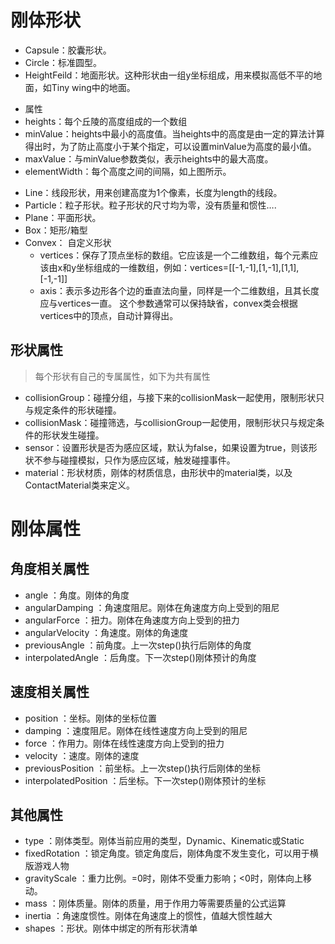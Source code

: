# 刚体形状

-  Capsule：胶囊形状。
-  Circle：标准圆型。
-  HeightFeild：地面形状。这种形状由一组y坐标组成，用来模拟高低不平的地面，如Tiny wing中的地面。
  * 属性
  * heights：每个丘陵的高度组成的一个数组
  * minValue：heights中最小的高度值。当heights中的高度是由一定的算法计算得出时，为了防止高度小于某个指定，可以设置minValue为高度的最小值。
  * maxValue：与minValue参数类似，表示heights中的最大高度。
  * elementWidth：每个高度之间的间隔，如上图所示。
-  Line：线段形状，用来创建高度为1个像素，长度为length的线段。
-  Particle：粒子形状。粒子形状的尺寸均为零，没有质量和惯性….
-  Plane：平面形状。
-  Box：矩形/箱型
- Convex： 自定义形状
  * vertices：保存了顶点坐标的数组。它应该是一个二维数组，每个元素应该由x和y坐标组成的一维数组，例如：vertices=[[-1,-1],[1,-1],[1,1],[-1,-1]]
  * axis：表示多边形各个边的垂直法向量，同样是一个二维数组，且其长度应与vertices一直。
    这个参数通常可以保持缺省，convex类会根据vertices中的顶点，自动计算得出。

## 形状属性

> 每个形状有自己的专属属性，如下为共有属性

- collisionGroup：碰撞分组，与接下来的collisionMask一起使用，限制形状只与规定条件的形状碰撞。
- collisionMask：碰撞筛选，与collisionGroup一起使用，限制形状只与规定条件的形状发生碰撞。
- sensor：设置形状是否为感应区域，默认为false，如果设置为true，则该形状不参与碰撞模拟，只作为感应区域，触发碰撞事件。
- material：形状材质，刚体的材质信息，由形状中的material类，以及ContactMaterial类来定义。

# 刚体属性

## 角度相关属性

-  angle ：角度。刚体的角度
- angularDamping ：角速度阻尼。刚体在角速度方向上受到的阻尼
- angularForce ：扭力。刚体在角速度方向上受到的扭力
- angularVelocity ：角速度。刚体的角速度
- previousAngle ：前角度。上一次step()执行后刚体的角度
- interpolatedAngle ：后角度。下一次step()刚体预计的角度

## 速度相关属性

- position ：坐标。刚体的坐标位置
- damping ：速度阻尼。刚体在线性速度方向上受到的阻尼
- force ：作用力。刚体在线性速度方向上受到的扭力
- velocity ：速度。刚体的速度
- previousPosition ：前坐标。上一次step()执行后刚体的坐标
- interpolatedPosition ：后坐标。下一次step()刚体预计的坐标

## 其他属性

- type ：刚体类型。刚体当前应用的类型，Dynamic、Kinematic或Static
- fixedRotation ：锁定角度。锁定角度后，刚体角度不发生变化，可以用于横版游戏人物
- gravityScale ：重力比例。=0时，刚体不受重力影响；<0时，刚体向上移动。
- mass ：刚体质量。刚体的质量，用于作用力等需要质量的公式运算
- inertia ：角速度惯性。刚体在角速度上的惯性，值越大惯性越大
- shapes ：形状。刚体中绑定的所有形状清单